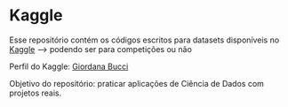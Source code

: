 # Kaggle

Esse repositório contém os códigos escritos para datasets disponíveis no [Kaggle](https://www.kaggle.com/) --> podendo ser para competições ou não

Perfil do Kaggle: [Giordana Bucci](https://www.kaggle.com/giordanabucci) 

Objetivo do repositório: praticar aplicações de Ciência de Dados com projetos reais.
